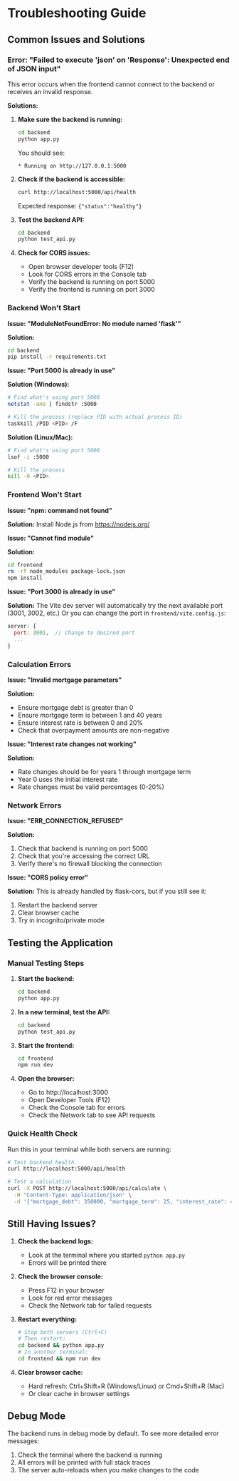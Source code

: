 # Troubleshooting Guide

## Common Issues and Solutions

### Error: "Failed to execute 'json' on 'Response': Unexpected end of JSON input"

This error occurs when the frontend cannot connect to the backend or receives an invalid response.

**Solutions:**

1. **Make sure the backend is running:**
   ```bash
   cd backend
   python app.py
   ```
   You should see:
   ```
   * Running on http://127.0.0.1:5000
   ```

2. **Check if the backend is accessible:**
   ```bash
   curl http://localhost:5000/api/health
   ```
   Expected response: `{"status":"healthy"}`

3. **Test the backend API:**
   ```bash
   cd backend
   python test_api.py
   ```

4. **Check for CORS issues:**
   - Open browser developer tools (F12)
   - Look for CORS errors in the Console tab
   - Verify the backend is running on port 5000
   - Verify the frontend is running on port 3000

### Backend Won't Start

**Issue: "ModuleNotFoundError: No module named 'flask'"**

**Solution:**
```bash
cd backend
pip install -r requirements.txt
```

**Issue: "Port 5000 is already in use"**

**Solution (Windows):**
```bash
# Find what's using port 5000
netstat -ano | findstr :5000

# Kill the process (replace PID with actual process ID)
taskkill /PID <PID> /F
```

**Solution (Linux/Mac):**
```bash
# Find what's using port 5000
lsof -i :5000

# Kill the process
kill -9 <PID>
```

### Frontend Won't Start

**Issue: "npm: command not found"**

**Solution:**
Install Node.js from https://nodejs.org/

**Issue: "Cannot find module"**

**Solution:**
```bash
cd frontend
rm -rf node_modules package-lock.json
npm install
```

**Issue: "Port 3000 is already in use"**

**Solution:**
The Vite dev server will automatically try the next available port (3001, 3002, etc.)
Or you can change the port in `frontend/vite.config.js`:
```js
server: {
  port: 3001,  // Change to desired port
  ...
}
```

### Calculation Errors

**Issue: "Invalid mortgage parameters"**

**Solution:**
- Ensure mortgage debt is greater than 0
- Ensure mortgage term is between 1 and 40 years
- Ensure interest rate is between 0 and 20%
- Check that overpayment amounts are non-negative

**Issue: "Interest rate changes not working"**

**Solution:**
- Rate changes should be for years 1 through mortgage term
- Year 0 uses the initial interest rate
- Rate changes must be valid percentages (0-20%)

### Network Errors

**Issue: "ERR_CONNECTION_REFUSED"**

**Solution:**
1. Check that backend is running on port 5000
2. Check that you're accessing the correct URL
3. Verify there's no firewall blocking the connection

**Issue: "CORS policy error"**

**Solution:**
This is already handled by flask-cors, but if you still see it:
1. Restart the backend server
2. Clear browser cache
3. Try in incognito/private mode

## Testing the Application

### Manual Testing Steps

1. **Start the backend:**
   ```bash
   cd backend
   python app.py
   ```

2. **In a new terminal, test the API:**
   ```bash
   cd backend
   python test_api.py
   ```

3. **Start the frontend:**
   ```bash
   cd frontend
   npm run dev
   ```

4. **Open the browser:**
   - Go to http://localhost:3000
   - Open Developer Tools (F12)
   - Check the Console tab for errors
   - Check the Network tab to see API requests

### Quick Health Check

Run this in your terminal while both servers are running:

```bash
# Test backend health
curl http://localhost:5000/api/health

# Test a calculation
curl -X POST http://localhost:5000/api/calculate \
  -H "Content-Type: application/json" \
  -d '{"mortgage_debt": 350000, "mortgage_term": 25, "interest_rate": 4.5, "mortgage_type": "repayment", "one_off_overpayment": 0, "recurring_overpayment": 0, "recurring_frequency": "monthly", "interest_rate_changes": {}}'
```

## Still Having Issues?

1. **Check the backend logs:**
   - Look at the terminal where you started `python app.py`
   - Errors will be printed there

2. **Check the browser console:**
   - Press F12 in your browser
   - Look for red error messages
   - Check the Network tab for failed requests

3. **Restart everything:**
   ```bash
   # Stop both servers (Ctrl+C)
   # Then restart:
   cd backend && python app.py
   # In another terminal:
   cd frontend && npm run dev
   ```

4. **Clear browser cache:**
   - Hard refresh: Ctrl+Shift+R (Windows/Linux) or Cmd+Shift+R (Mac)
   - Or clear cache in browser settings

## Debug Mode

The backend runs in debug mode by default. To see more detailed error messages:

1. Check the terminal where the backend is running
2. All errors will be printed with full stack traces
3. The server auto-reloads when you make changes to the code
